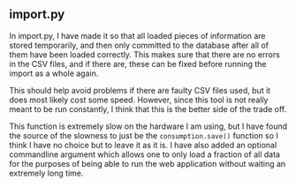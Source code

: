 ## import.py
In import.py, I have made it so that all loaded pieces of information are stored temporarily, and
then only committed to the database after all of them have been loaded correctly.
This makes sure that there are no errors in the CSV files, and if there are, these can be fixed
before running the import as a whole again.

This should help avoid problems if there are faulty CSV files used, but it does most likely cost
some speed. However, since this tool is not really meant to be run constantly, I think that this is
the better side of the trade off.

This function is extremely slow on the hardware I am using, but I have found the source of the
slowness to just be the `consumption.save()` function so I think I have no choice but to leave it
as it is. I have also added an optional commandline argument which allows one to only load a
fraction of all data for the purposes of being able to run the web application without waiting an
extremely long time.

